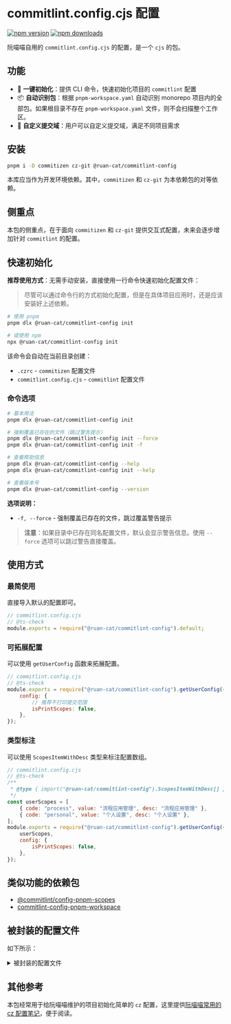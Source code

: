 # commitlint.config.cjs 配置

<!-- automd:badges color="yellow" name="@ruan-cat/commitlint-config" -->

[![npm version](https://img.shields.io/npm/v/@ruan-cat/commitlint-config?color=yellow)](https://npmjs.com/package/@ruan-cat/commitlint-config)
[![npm downloads](https://img.shields.io/npm/dm/@ruan-cat/commitlint-config?color=yellow)](https://npm.chart.dev/@ruan-cat/commitlint-config)

<!-- /automd -->

阮喵喵自用的 `commitlint.config.cjs` 的配置，是一个 `cjs` 的包。

## 功能

- 🚀 **一键初始化**：提供 CLI 命令，快速初始化项目的 `commitlint` 配置
- 📦 **自动识别包**：根据 `pnpm-workspace.yaml` 自动识别 monorepo 项目内的全部包。如果根目录不存在 `pnpm-workspace.yaml` 文件，则不会扫描整个工作区。
- 🎯 **自定义提交域**：用户可以自定义提交域，满足不同项目需求

## 安装

```bash
pnpm i -D commitizen cz-git @ruan-cat/commitlint-config
```

本库应当作为开发环境依赖。其中，`commitizen` 和 `cz-git` 为本依赖包的对等依赖。

## 侧重点

本包的侧重点，在于面向 `commitizen` 和 `cz-git` 提供交互式配置，未来会逐步增加针对 `commitlint` 的配置。

## 快速初始化

**推荐使用方式**：无需手动安装，直接使用一行命令快速初始化配置文件：

> 尽管可以通过命令行的方式初始化配置，但是在具体项目应用时，还是应该安装好上述依赖。

```bash
# 使用 pnpm
pnpm dlx @ruan-cat/commitlint-config init

# 或使用 npm
npx @ruan-cat/commitlint-config init
```

该命令会自动在当前目录创建：

- `.czrc` - `commitizen` 配置文件
- `commitlint.config.cjs` - `commitlint` 配置文件

### 命令选项

```bash
# 基本用法
pnpm dlx @ruan-cat/commitlint-config init

# 强制覆盖已存在的文件（跳过警告提示）
pnpm dlx @ruan-cat/commitlint-config init --force
pnpm dlx @ruan-cat/commitlint-config init -f

# 查看帮助信息
pnpm dlx @ruan-cat/commitlint-config --help
pnpm dlx @ruan-cat/commitlint-config init --help

# 查看版本号
pnpm dlx @ruan-cat/commitlint-config --version
```

**选项说明：**

- `-f, --force` - 强制覆盖已存在的文件，跳过覆盖警告提示

> **注意**：如果目录中已存在同名配置文件，默认会显示警告信息。使用 `--force` 选项可以跳过警告直接覆盖。

## 使用方式

### 最简使用

直接导入默认的配置即可。

```js
// commitlint.config.cjs
// @ts-check
module.exports = require("@ruan-cat/commitlint-config").default;
```

### 可拓展配置

可以使用 `getUserConfig` 函数来拓展配置。

<!-- automd:file src="./templates/commitlint.config.cjs" code -->

```cjs [commitlint.config.cjs]
// commitlint.config.cjs
// @ts-check
module.exports = require("@ruan-cat/commitlint-config").getUserConfig({
	config: {
		// 推荐不打印提交范围
		isPrintScopes: false,
	},
});
```

<!-- /automd -->

### 类型标注

可以使用 `ScopesItemWithDesc` 类型来标注配置数组。

```js
// commitlint.config.cjs
// @ts-check
/**
 * @type { import("@ruan-cat/commitlint-config").ScopesItemWithDesc[] }
 */
const userScopes = [
	{ code: "process", value: "流程应用管理", desc: "流程应用管理" },
	{ code: "personal", value: "个人设置", desc: "个人设置" },
];
module.exports = require("@ruan-cat/commitlint-config").getUserConfig({
	userScopes,
	config: {
		isPrintScopes: false,
	},
});
```

## 类似功能的依赖包

- [@commitlint/config-pnpm-scopes](https://npm.im/@commitlint/config-pnpm-scopes)
- [commitlint-config-pnpm-workspace](https://npm.im/commitlint-config-pnpm-workspace)

## 被封装的配置文件

如下所示：

<details>

<summary>
被封装的配置文件
</summary>

<!-- prettier-ignore-start -->
<!-- automd:file src="./src/config.ts" code -->

```ts [config.ts]
import { type UserConfig } from "cz-git";
import { convertCommitTypesToCzGitFormat, getDefaultScope, getScopes, getTypes } from "./utils.ts";

/**
 * @description
 * 这个配置文件不能使用ts格式 ts不被支持
 *
 * 该配置没有 scopes 范围
 *
 * @see https://cz-git.qbb.sh/zh/config/#中英文对照模板
 * @see https://cz-git.qbb.sh/zh/recipes/#
 */
export const config: UserConfig = {
	/**
	 * @see https://blog.csdn.net/gitblog_00135/article/details/150699293
	 * @see https://commitlint.js.org/#/reference-rules
	 */
	rules: {
		// 提交类型做报错
		"type-enum": [2, "always", getTypes()],

		// 提交范围做警告
		"scope-enum": [1, "always", getScopes()],
	},

	prompt: {
		alias: { fd: "docs: fix typos" },

		messages: {
			type: "选择你要提交的类型 :",
			scope: "选择一个提交范围（可选）:",
			customScope: "请输入自定义的提交范围 :",
			subject: "填写简短精炼的变更描述 :\n",
			body: '填写更加详细的变更描述（可选）。使用 "|" 换行 :\n',
			breaking: '列举非兼容性重大的变更（可选）。使用 "|" 换行 :\n',
			footerPrefixesSelect: "选择关联issue前缀（可选）:",
			customFooterPrefix: "输入自定义issue前缀 :",
			footer: "列举关联issue (可选) 例如: #31, #I3244 :\n",
			confirmCommit: "是否提交或修改commit ?",
		},

		/**
		 * 基于monorepo内项目，决定提交范围域
		 *
		 * 该配置可以用 getUserConfig 函数设置
		 */
		// scopes,

		// https://cz-git.qbb.sh/zh/recipes/#多选模式
		enableMultipleScopes: true,
		scopeEnumSeparator: ",",

		allowCustomScopes: true,
		allowEmptyScopes: true,
		customScopesAlign: "bottom",
		customScopesAlias: "custom",
		emptyScopesAlias: "empty",

		types: convertCommitTypesToCzGitFormat(),
		useEmoji: true,
		emojiAlign: "center",
		useAI: false,
		aiNumber: 1,
		themeColorCode: "",

		upperCaseSubject: false,
		/** 允许使用破坏性变更的标记 */
		markBreakingChangeMode: true,
		allowBreakingChanges: ["feat", "fix"],
		breaklineNumber: 100,
		breaklineChar: "|",
		skipQuestions: [],
		issuePrefixes: [
			// 如果使用 gitee 作为开发管理
			{ value: "link", name: "link:     链接 ISSUES 进行中" },
			{ value: "closed", name: "closed:   标记 ISSUES 已完成" },
		],
		customIssuePrefixAlign: "top",
		emptyIssuePrefixAlias: "skip",
		customIssuePrefixAlias: "custom",
		allowCustomIssuePrefix: true,
		allowEmptyIssuePrefix: true,
		confirmColorize: true,
		scopeOverrides: undefined,
		defaultBody: "",
		defaultIssues: "",
		defaultScope: getDefaultScope() || "",
		defaultSubject: "",
	},
};
```

<!-- /automd -->
<!-- prettier-ignore-end -->

## 提交类型 commit-types.ts

<!-- automd:file src="./src/commit-types.ts" code -->

```ts [commit-types.ts]
import { CommitType } from "./type.ts";

export const commitTypes: CommitType[] = [
	{
		emoji: "✨",
		type: "feat",
		description: "新增功能 | A new feature",
	},
	{
		emoji: "🐞",
		type: "fix",
		description: "修复缺陷 | A bug fix",
	},
	{
		emoji: "📃",
		type: "docs",
		description: "文档更新 | Documentation only changes",
	},
	{
		emoji: "📦",
		type: "deps",
		description: "依赖更新",
	},
	{
		emoji: "🧪",
		type: "test",
		description: "测试相关 | Adding missing tests or correcting existing tests",
	},
	{
		emoji: "🔧",
		type: "build",
		description: "构建相关 | Changes that affect the build system or external dependencies",
	},
	{
		emoji: "🐎",
		type: "ci",
		description: "持续集成 | Changes to our CI configuration files and scripts",
	},
	{
		emoji: "📢",
		type: "publish",
		description: "发包 | 依赖包发布版本。",
	},
	{
		emoji: "🦄",
		type: "refactor",
		description: "代码重构 | A code change that neither fixes a bug nor adds a feature",
	},
	{
		emoji: "🎈",
		type: "perf",
		description: "性能提升 | A code change that improves performance",
	},
	{
		emoji: "🎉",
		type: "init",
		description: "初始化 | 项目初始化。",
	},
	{
		emoji: "⚙️",
		type: "config",
		description: "更新配置 | 配置更新。通用性的配置更新。",
	},
	{
		emoji: "🐳",
		type: "chore",
		description: "其他修改 | Other changes that do not modify src or test files",
	},
	{
		emoji: "↩",
		type: "revert",
		description: "回退代码 | Revert to a commit",
	},
	{
		emoji: "🗑",
		type: "del",
		description: "删除垃圾 | 删除无意义的东西，注释，文件，代码段等。",
	},
	{
		emoji: "🌐",
		type: "i18n",
		description: "国际化 | 专门设置国际化的翻译文本。",
	},
	{
		emoji: "🌈",
		type: "style",
		description: "代码格式 | Changes that do not affect the meaning of the code",
	},
	{
		emoji: "🤔",
		type: "save-file",
		description:
			"保存文件 | 文件保存类型。仅仅是为了保存文件。有时候会需要紧急提交，并快速切换分支。此时就需要提交代码。并保存文件。",
	},
	// 暂不需要该提交类型。
	// {
	// 	emoji: "✋",
	// 	type: "main-pull-update",
	// 	description: "主分支拉取更新 | 主分支拉取更新。",
	// },
	// {
	// 	emoji: "⏩",
	// 	type: "mark-progress",
	// 	description: "标记进度 | 标记进度。",
	// },
];
```

<!-- /automd -->

## 常用提交范围 common-scopes.ts

<!-- automd:file src="./src/common-scopes.ts" code -->

```ts [common-scopes.ts]
/**
 * 用户自己额外配置的范围项 拆分出表述文本的配置项
 * @description
 */
export type ScopesItemWithDesc = {
	/** 输入时的提示词 */
	code: string;

	/** 最终显示在 git commit 的文本 */
	value: string;

	/** 表述文本 */
	desc: string;
};

/**
 * 常用的范围配置
 * @description
 * 该配置是为了提供更多的范围配置，以便于更好的管理提交范围。
 *
 * 这里罗列一些高频更改配置的文件，并定位为专门的提交范围。
 *
 * 这些配置范围，大多数是从具体项目中 不断提炼出来的常用范围
 */
export const commonScopes: ScopesItemWithDesc[] = [
	{
		code: "config",
		value: "config",
		desc: "各种配置文件",
	},
	{
		code: "turbo",
		value: "turbo",
		desc: "任务调度器",
	},
	{
		code: "root",
		value: "root",
		desc: "根目录",
	},
	{
		code: "package.json",
		value: "package.json",
		desc: "包配置",
	},
	{
		code: "vite.config.js/ts",
		value: "vite",
		desc: "vite打包工具配置",
	},
	{
		code: "vitepress",
		value: "文档配置",
		desc: "vitepress文档工具配置",
	},
	{
		code: "commitlint.config.cjs",
		value: "commitlint",
		desc: "cz配置，即git提交工具的配置",
	},
	{
		code: "tsconfig",
		value: "tsc",
		desc: "typescript项目配置",
	},
	{
		code: "router",
		value: "router",
		desc: "路由配置",
	},
	{
		code: "vscode/settings.json",
		value: "vsc",
		desc: "vscode配置",
	},
	{
		code: "i18n",
		value: "i18n",
		desc: "国际化",
	},
	{
		code: "prompt",
		value: "prompt",
		desc: "提示词。特指和AI协作使用的提示词文件。",
	},
	{
		code: "api",
		value: "api",
		desc: "API接口",
	},
	{
		code: "claude",
		value: "claude",
		desc: "claude code的配置。特指在claude code生成或使用的文件。包括配置、提示词、代理、记忆文件等。",
	},
];
```

<!-- /automd -->

</details>

## 其他参考

本包经常用于给阮喵喵维护的项目初始化简单的 `cz` 配置，这里提供[阮喵喵常用的 cz 配置笔记](https://notes.ruan-cat.com/cz)，便于阅读。

